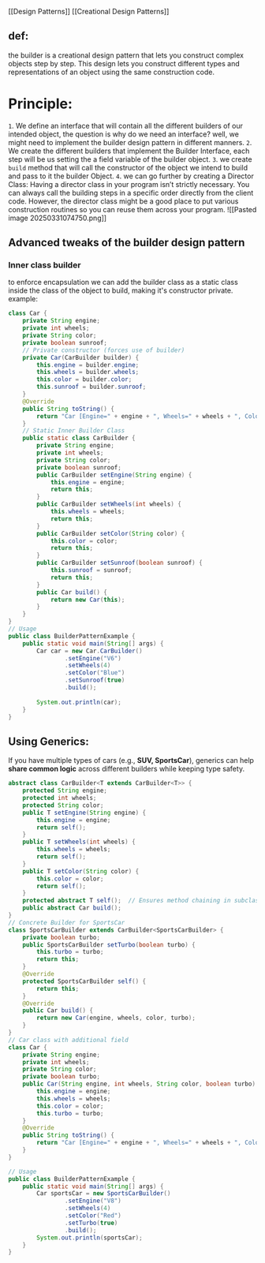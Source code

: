 [[Design Patterns]]
[[Creational Design Patterns]]
## def:

the builder is a creational design pattern that lets you construct complex objects step by step.
This design lets you construct different types and representations of an object using the same construction code.

# Principle:

`1`. We define an interface that will contain all the different builders of our intended object, the question is why do we need an interface? well, we might need to implement the builder design pattern in different manners.
`2`. We create the different builders that implement the Builder Interface, each step will be us setting the a field variable of the builder object.
`3`. we create `build` method that will call the constructor of the object we intend to build and pass to it the builder Object.
`4`. we can go further by creating a Director Class:
Having a director class in your program isn’t strictly necessary. You can always call the building steps in a specific order directly from the client code. However, the director class might be a good place to put various construction routines so you can reuse them across your program.
![[Pasted image 20250331074750.png]]


## Advanced tweaks of the builder design pattern

### Inner class builder
to enforce encapsulation we can add the builder class as a static class inside the class of the object to build, making it's constructor private.
example:
```java
class Car {
    private String engine;
    private int wheels;
    private String color;
    private boolean sunroof;
    // Private constructor (forces use of builder)
    private Car(CarBuilder builder) {
        this.engine = builder.engine;
        this.wheels = builder.wheels;
        this.color = builder.color;
        this.sunroof = builder.sunroof;
    }
    @Override
    public String toString() {
        return "Car [Engine=" + engine + ", Wheels=" + wheels + ", Color=" + color + ", Sunroof=" + sunroof + "]";
    }
    // Static Inner Builder Class
    public static class CarBuilder {
        private String engine;
        private int wheels;
        private String color;
        private boolean sunroof;
        public CarBuilder setEngine(String engine) {
            this.engine = engine;
            return this;
        }
        public CarBuilder setWheels(int wheels) {
            this.wheels = wheels;
            return this;
        }
        public CarBuilder setColor(String color) {
            this.color = color;
            return this;
        }
        public CarBuilder setSunroof(boolean sunroof) {
            this.sunroof = sunroof;
            return this;
        }
        public Car build() {
            return new Car(this);
        }
    }
}
// Usage
public class BuilderPatternExample {
    public static void main(String[] args) {
        Car car = new Car.CarBuilder()
                .setEngine("V6")
                .setWheels(4)
                .setColor("Blue")
                .setSunroof(true)
                .build();
                
        System.out.println(car);
    }
}
```
## Using Generics:
If you have multiple types of cars (e.g., **SUV, SportsCar**), generics can help **share common logic** across different builders while keeping type safety.

```java
abstract class CarBuilder<T extends CarBuilder<T>> {
    protected String engine;
    protected int wheels;
    protected String color;
    public T setEngine(String engine) {
        this.engine = engine;
        return self();
    }
    public T setWheels(int wheels) {
        this.wheels = wheels;
        return self();
    }
    public T setColor(String color) {
        this.color = color;
        return self();
    }
    protected abstract T self();  // Ensures method chaining in subclasses
    public abstract Car build();
}
// Concrete Builder for SportsCar
class SportsCarBuilder extends CarBuilder<SportsCarBuilder> {
    private boolean turbo;
    public SportsCarBuilder setTurbo(boolean turbo) {
        this.turbo = turbo;
        return this;
    }
    @Override
    protected SportsCarBuilder self() {
        return this;
    }
    @Override
    public Car build() {
        return new Car(engine, wheels, color, turbo);
    }
}
// Car class with additional field
class Car {
    private String engine;
    private int wheels;
    private String color;
    private boolean turbo;
    public Car(String engine, int wheels, String color, boolean turbo) {
        this.engine = engine;
        this.wheels = wheels;
        this.color = color;
        this.turbo = turbo;
    }
    @Override
    public String toString() {
        return "Car [Engine=" + engine + ", Wheels=" + wheels + ", Color=" + color + ", Turbo=" + turbo + "]";
    }
}

// Usage
public class BuilderPatternExample {
    public static void main(String[] args) {
        Car sportsCar = new SportsCarBuilder()
                .setEngine("V8")
                .setWheels(4)
                .setColor("Red")
                .setTurbo(true)
                .build();
        System.out.println(sportsCar);
    }
}
```